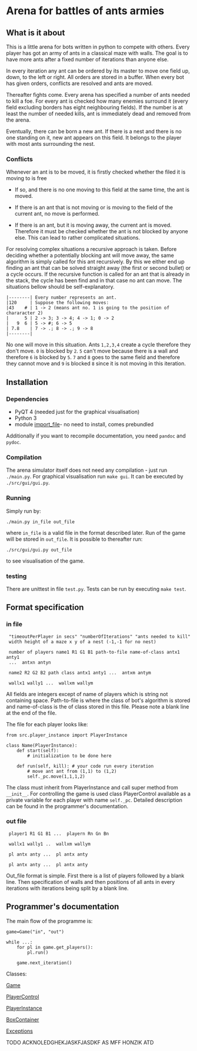# Arena for battles of ants armies

## What is it about

This is a little arena for bots written in python to compete with others. Every
player has got an army of ants in a classical maze with walls. The goal is to
have more ants after a fixed number of iterations than anyone else.

In every iteration any ant can be ordered by its master to move one field up,
down, to the left or right. All orders are stored in a buffer. When every bot
has given orders, conflicts are resolved and ants are moved.

Thereafter fights come. Every arena has specified a number of ants needed to
kill a foe. For every ant is checked how many enemies surround it (every field
excluding borders has eight neighbouring fields). If the number is at least the
number of needed kills, ant is immediately dead and removed from the arena.

Eventually, there can be born a new ant. If there is a nest and there is no one
standing on it, new ant appears on this field. It belongs to the player with
most ants surrounding the nest.

### Conflicts

Whenever an ant is to be moved, it is firstly checked whether the filed it is
moving to is free

* If so, and there is no one moving to this field at the same time, the ant is
  moved.

* If there is an ant that is not moving or is moving to the field of the
  current ant, no move is performed. 

* If there is an ant, but it is moving away, the current ant is moved.
  Therefore it must be checked whether the ant is not blocked by anyone else.
  This can lead to rather complicated situations.

For resolving complex situations a recursive approach is taken. Before deciding
whether a potentially blocking ant will move away, the same algorithm is simply
called for this ant recursively. By this we either end up finding an ant that
can be solved straight away (the first or second bullet) or a cycle occurs. If
the recursive function is called for an ant that is already in the stack, the
cycle has been find and in that case no ant can move. The situations bellow
should be self-explanatory.

	|--------| Every number represents an ant.
	|120     | Suppose the following moves:
	|43    # | 1 -> 2 (means ant no. 1 is going to the position of chararacter 2)
	|      5 | 2 -> 3; 3 -> 4; 4 -> 1; 0 -> 2
	|   9  6 | 5 -> #; 6 -> 5
	| 7.8    | 7 -> .; 8 -> .; 9 -> 8
	|--------| 

No one will move in this situation. Ants `1,2,3,4` create a cycle therefore
they don't move. `0` is blocked by `2`. `5` can't move because there is a wall
and therefore `6` is blocked by `5`. `7` and `8` goes to the same field and
therefore they cannot move and `9` is blocked `8` since it is not moving in
this iteration.


## Installation

### Dependencies

* PyQT 4 (needed just for the graphical visualisation)
* Python 3
* module [import\_file](https://pypi.python.org/pypi/import_file)- no need to
  install, comes prebundled

Additionally if you want to recompile documentation, you need `pandoc` and
`pydoc`.

### Compilation

The arena simulator itself does not need any compilation - just run
`./main.py`. For graphical visualisation run `make gui`. It can be executed by
`./src/gui/gui.py`.

### Running

Simply run by:

`./main.py in_file out_file`

where `in_file` is a valid file in the format described later. Run of the game
will be stored in `out_file`. It is possible to thereafter run:

`./src/gui/gui.py out_file`

to see visualisation of the game.

###  testing

There are unittest in file `test.py`. Tests can be run by executing `make test`.

## Format specification

### in file

	 "timeoutPerPlayer in secs" "numberOfIterations" "ants needed to kill"
	 width height of a maze x y of a nest (-1,-1 for no nest)
     
	 number of players name1 R1 G1 B1 path-to-file name-of-class antx1 anty1
	 ...  antxn antyn
     
	 name2 R2 G2 B2 path class antx1 anty1 ...  antxm antym
     
	 wallx1 wally1 ...  wallxm wallym
     

All fields are integers except of name of players which is string not containing
space. Path-to-file is where the class of bot's algorithm is stored and
name-of-class is the of class stored in this file. Please note a blank line at
the end of the file.

The file for each player looks like:

	from src.player_instance import PlayerInstance

	class Name(PlayerInstance):
		def start(self):
			# initialization to be done here

		def run(self, kill): # your code run every iteration
			# move ant ant from (1,1) to (1,2)
			self._pc.move(1,1,1,2)
			

The class must inherit from PlayerInstance and call super method from
`__init__`. For controlling the game is used class PlayerControl available as a
private variable for each player with name `self._pc`. Detailed description can
be found in the programmer's documentation.


### out file

	 player1 R1 G1 B1 ...  playern Rn Gn Bn
     
	 wallx1 wally1 ..  wallxm wallym
     
	 pl antx anty ...  pl antx anty
     
	 pl antx anty ...  pl antx anty

   
Out\_file format is simple. First there is a list of players followed by a
blank line. Then specification of walls and then positions of all ants in every
iterations with iterations being split by a blank line.

## Programmer's documentation

The main flow of the programme is:

    game=Game("in", "out")

	while ...:
		for pl in game.get_players():
			pl.run()

		game.next_iteration()


Classes:

[Game](game.html)

[PlayerControl](player_control.html)

[PlayerInstance](player_instance.html)

[BoxContainer](box_container.html)

[Exceptions](exceptions.html)



TODO ACKNOLEDGHEKJASKFJASDKF AS    MFF HONZIK ATD
